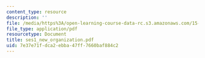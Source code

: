 ```yaml
---
content_type: resource
description: ''
file: /media/https%3A/open-learning-course-data-rc.s3.amazonaws.com/15-322-leading-organizations-ii-fall-2003/7e37e71fdca2ebba47ff7660baf884c2_ses1_new_organization.pdf
file_type: application/pdf
resourcetype: Document
title: ses1_new_organization.pdf
uid: 7e37e71f-dca2-ebba-47ff-7660baf884c2
---
```

